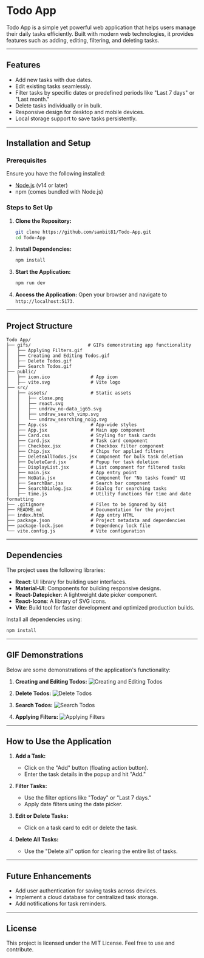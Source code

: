 # Todo App

Todo App is a simple yet powerful web application that helps users manage their daily tasks efficiently. Built with modern web technologies, it provides features such as adding, editing, filtering, and deleting tasks.

---

## Features

- Add new tasks with due dates.
- Edit existing tasks seamlessly.
- Filter tasks by specific dates or predefined periods like "Last 7 days" or "Last month."
- Delete tasks individually or in bulk.
- Responsive design for desktop and mobile devices.
- Local storage support to save tasks persistently.

---

## Installation and Setup

### Prerequisites

Ensure you have the following installed:
- [Node.js](https://nodejs.org/) (v14 or later)
- npm (comes bundled with Node.js)

### Steps to Set Up

1. **Clone the Repository:**
   ```bash
   git clone https://github.com/sambit81/Todo-App.git
   cd Todo-App
   ```

2. **Install Dependencies:**
   ```bash
   npm install
   ```

3. **Start the Application:**
   ```bash
   npm run dev
   ```

4. **Access the Application:**
   Open your browser and navigate to `http://localhost:5173`.

---

## Project Structure

```
Todo App/
├── gifs/                     # GIFs demonstrating app functionality
│   ├── Applying Filters.gif
│   ├── Creating and Editing Todos.gif
│   ├── Delete Todos.gif
│   ├── Search Todos.gif
├── public/
│   ├── icon.ico               # App icon
│   ├── vite.svg               # Vite logo
├── src/
│   ├── assets/                # Static assets
│   │   ├── close.png
│   │   ├── react.svg
│   │   ├── undraw_no-data_ig65.svg
│   │   ├── undraw_search_vimp.svg
│   │   └── undraw_searching_no1g.svg
│   ├── App.css                # App-wide styles
│   ├── App.jsx                # Main app component
│   ├── Card.css               # Styling for task cards
│   ├── Card.jsx               # Task card component
│   ├── Checkbox.jsx           # Checkbox filter component
│   ├── Chip.jsx               # Chips for applied filters
│   ├── DeleteAllTodos.jsx     # Component for bulk task deletion
│   ├── DeleteCard.jsx         # Popup for task deletion
│   ├── DisplayList.jsx        # List component for filtered tasks
│   ├── main.jsx               # App entry point
│   ├── NoData.jsx             # Component for "No tasks found" UI
│   ├── SearchBar.jsx          # Search bar component
│   ├── SearchDialog.jsx       # Dialog for searching tasks
│   ├── time.js                # Utility functions for time and date formatting
├── .gitignore                 # Files to be ignored by Git
├── README.md                  # Documentation for the project
├── index.html                 # App entry HTML
├── package.json               # Project metadata and dependencies
├── package-lock.json          # Dependency lock file
└── vite.config.js             # Vite configuration
```

---

## Dependencies

The project uses the following libraries:

- **React**: UI library for building user interfaces.
- **Material-UI**: Components for building responsive designs.
- **React-Datepicker**: A lightweight date picker component.
- **React-Icons**: A library of SVG icons.
- **Vite**: Build tool for faster development and optimized production builds.

Install all dependencies using:
```bash
npm install
```

---

## GIF Demonstrations

Below are some demonstrations of the application's functionality:

1. **Creating and Editing Todos:**
   ![Creating and Editing Todos](gifs/Creating%20and%20Editing%20Todos.gif)

2. **Delete Todos:**
   ![Delete Todos](gifs/Delete%20Todos.gif)

3. **Search Todos:**
   ![Search Todos](gifs/Search%20Todos.gif)

4. **Applying Filters:**
   ![Applying Filters](gifs/Applying%20Filters.gif)

---

## How to Use the Application

1. **Add a Task:**
   - Click on the "Add" button (floating action button).
   - Enter the task details in the popup and hit "Add."

2. **Filter Tasks:**
   - Use the filter options like "Today" or "Last 7 days."
   - Apply date filters using the date picker.

3. **Edit or Delete Tasks:**
   - Click on a task card to edit or delete the task.

4. **Delete All Tasks:**
   - Use the "Delete all" option for clearing the entire list of tasks.

---

## Future Enhancements

- Add user authentication for saving tasks across devices.
- Implement a cloud database for centralized task storage.
- Add notifications for task reminders.

---

## License

This project is licensed under the MIT License. Feel free to use and contribute.

